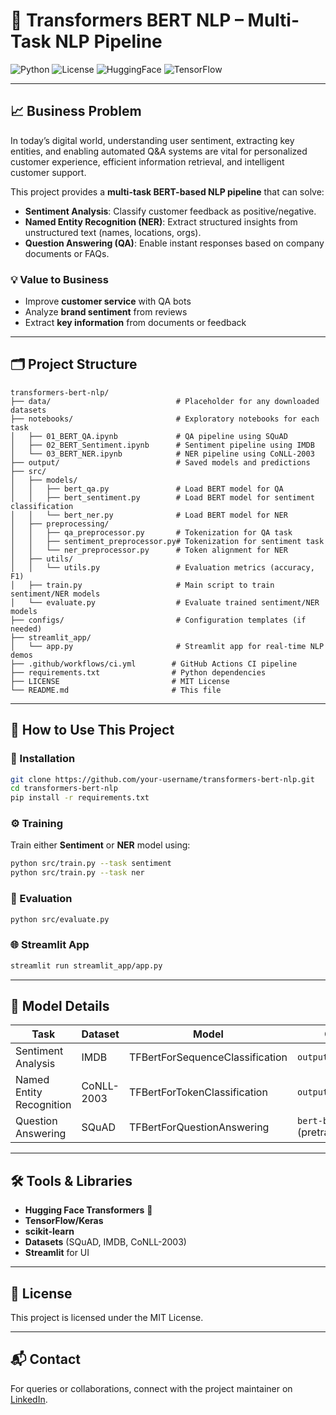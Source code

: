 # 🤖 Transformers BERT NLP – Multi-Task NLP Pipeline

![Python](https://img.shields.io/badge/Python-3.8%2B-blue.svg)
![License](https://img.shields.io/badge/License-MIT-green.svg)
![HuggingFace](https://img.shields.io/badge/HuggingFace-🤗-yellow.svg)
![TensorFlow](https://img.shields.io/badge/TensorFlow-2.x-orange.svg)

---

## 📈 Business Problem

In today’s digital world, understanding user sentiment, extracting key entities, and enabling automated Q&A systems are vital for personalized customer experience, efficient information retrieval, and intelligent customer support.

This project provides a **multi-task BERT-based NLP pipeline** that can solve:
- **Sentiment Analysis**: Classify customer feedback as positive/negative.
- **Named Entity Recognition (NER)**: Extract structured insights from unstructured text (names, locations, orgs).
- **Question Answering (QA)**: Enable instant responses based on company documents or FAQs.

### 💡 Value to Business
- Improve **customer service** with QA bots
- Analyze **brand sentiment** from reviews
- Extract **key information** from documents or feedback

---

## 🗂️ Project Structure

```plaintext
transformers-bert-nlp/
├── data/                            # Placeholder for any downloaded datasets
├── notebooks/                       # Exploratory notebooks for each task
│   ├── 01_BERT_QA.ipynb             # QA pipeline using SQuAD
│   ├── 02_BERT_Sentiment.ipynb      # Sentiment pipeline using IMDB
│   └── 03_BERT_NER.ipynb            # NER pipeline using CoNLL-2003
├── output/                          # Saved models and predictions
├── src/
│   ├── models/
│   │   ├── bert_qa.py               # Load BERT model for QA
│   │   ├── bert_sentiment.py        # Load BERT model for sentiment classification
│   │   └── bert_ner.py              # Load BERT model for NER
│   ├── preprocessing/
│   │   ├── qa_preprocessor.py       # Tokenization for QA task
│   │   ├── sentiment_preprocessor.py# Tokenization for sentiment task
│   │   └── ner_preprocessor.py      # Token alignment for NER
│   ├── utils/
│   │   └── utils.py                 # Evaluation metrics (accuracy, F1)
│   ├── train.py                     # Main script to train sentiment/NER models
│   └── evaluate.py                  # Evaluate trained sentiment/NER models
├── configs/                         # Configuration templates (if needed)
├── streamlit_app/
│   └── app.py                       # Streamlit app for real-time NLP demos
├── .github/workflows/ci.yml        # GitHub Actions CI pipeline
├── requirements.txt                # Python dependencies
├── LICENSE                         # MIT License
└── README.md                       # This file
```

---

## 🚀 How to Use This Project

### 🔧 Installation

```bash
git clone https://github.com/your-username/transformers-bert-nlp.git
cd transformers-bert-nlp
pip install -r requirements.txt
```

### ⚙️ Training

Train either **Sentiment** or **NER** model using:

```bash
python src/train.py --task sentiment
python src/train.py --task ner
```

### 🧪 Evaluation

```bash
python src/evaluate.py
```

### 🌐 Streamlit App

```bash
streamlit run streamlit_app/app.py
```

---

## 🧪 Model Details

| Task               | Dataset        | Model                       | Output Path           |
|--------------------|----------------|------------------------------|------------------------|
| Sentiment Analysis | IMDB           | TFBertForSequenceClassification | `output/bert_sentiment/` |
| Named Entity Recognition | CoNLL-2003 | TFBertForTokenClassification    | `output/bert_ner/`         |
| Question Answering | SQuAD          | TFBertForQuestionAnswering      | `bert-base-uncased` (pretrained) |

---

## 🛠️ Tools & Libraries

- **Hugging Face Transformers** 🤗
- **TensorFlow/Keras**
- **scikit-learn**
- **Datasets** (SQuAD, IMDB, CoNLL-2003)
- **Streamlit** for UI

---

## 📄 License

This project is licensed under the MIT License.

---

## 📬 Contact

For queries or collaborations, connect with the project maintainer on [LinkedIn](https://www.linkedin.com).

